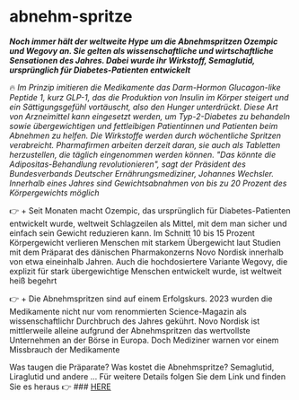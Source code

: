 # abnehm-spritze

***Noch immer hält der weltweite Hype um die Abnehmspritzen Ozempic und Wegovy an. Sie gelten als wissenschaftliche und wirtschaftliche Sensationen des Jahres. Dabei wurde ihr Wirkstoff, Semaglutid, ursprünglich für Diabetes-Patienten entwickelt***

🔥 *Im Prinzip imitieren die Medikamente das Darm-Hormon Glucagon-like Peptide 1, kurz GLP-1, das die Produktion von Insulin im Körper steigert und ein Sättigungsgefühl vortäuscht, also den Hunger unterdrückt. Diese Art von Arzneimittel kann eingesetzt werden, um Typ-2-Diabetes zu behandeln sowie übergewichtigen und fettleibigen Patientinnen und Patienten beim Abnehmen zu helfen. Die Wirkstoffe werden durch wöchentliche Spritzen verabreicht. Pharmafirmen arbeiten derzeit daran, sie auch als Tabletten herzustellen, die täglich eingenommen werden können. "Das könnte die Adipositas-Behandlung revolutionieren", sagt der Präsident des Bundesverbands Deutscher Ernährungsmediziner, Johannes Wechsler. Innerhalb eines Jahres sind Gewichtsabnahmen von bis zu 20 Prozent des Körpergewichts möglich*

👉 +  Seit Monaten macht Ozempic, das ursprünglich für Diabetes-Patienten entwickelt wurde, weltweit Schlagzeilen als Mittel, mit dem man sicher und einfach sein Gewicht reduzieren kann. Im Schnitt 10 bis 15 Prozent Körpergewicht verlieren Menschen mit starkem Übergewicht laut Studien mit dem Präparat des dänischen Pharmakonzerns Novo Nordisk innerhalb von etwa eineinhalb Jahren. Auch die hochdosiertere Variante Wegovy, die explizit für stark übergewichtige Menschen entwickelt wurde, ist weltweit heiß begehrt

👉 +  Die Abnehmspritzen sind auf einem Erfolgskurs. 2023 wurden die Medikamente nicht nur vom renommierten Science-Magazin als wissenschaftlichr Durchbruch des Jahres gekührt. Novo Nordisk ist mittlerweile alleine aufgrund der Abnehmspritzen das wertvollste Unternehmen an der Börse in Europa. Doch Mediziner warnen vor einem Missbrauch der Medikamente

Was taugen die Präparate? Was kostet die Abnehmspritze? Semaglutid, Liraglutid und andere ... Für weitere Details folgen Sie dem Link und finden Sie es heraus 👉 ### [HERE](https://bit.ly/4ckhWhF)
